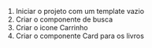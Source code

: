 1. Iniciar o projeto com um template vazio
2. Criar o componente de busca
3. Criar o icone Carrinho
4. Criar o componente Card para os livros
